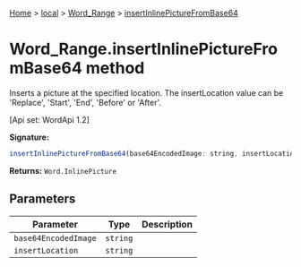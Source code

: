 [Home](./index) &gt; [local](local.md) &gt; [Word\_Range](local.word_range.md) &gt; [insertInlinePictureFromBase64](local.word_range.insertinlinepicturefrombase64.md)

# Word\_Range.insertInlinePictureFromBase64 method

Inserts a picture at the specified location. The insertLocation value can be 'Replace', 'Start', 'End', 'Before' or 'After'. 

 \[Api set: WordApi 1.2\]

**Signature:**
```javascript
insertInlinePictureFromBase64(base64EncodedImage: string, insertLocation: string): Word.InlinePicture;
```
**Returns:** `Word.InlinePicture`

## Parameters

|  Parameter | Type | Description |
|  --- | --- | --- |
|  `base64EncodedImage` | `string` |  |
|  `insertLocation` | `string` |  |

